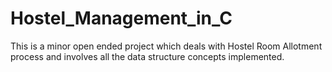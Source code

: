 # Hostel_Management_in_C
This is a minor open ended project which deals with Hostel Room Allotment process and involves all the data structure concepts implemented.
